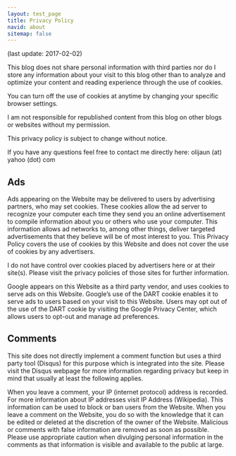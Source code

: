 ```yaml
---
layout: test_page
title: Privacy Policy
navid: about
sitemap: false
---
```


(last update: 2017-02-02)

This blog does not share personal information with third parties nor do I store any information about your visit to this blog other than to analyze and optimize 
your content and reading experience through the use of cookies.

You can turn off the use of cookies at anytime by changing your specific browser settings.

I am not responsible for republished content from this blog on other blogs or websites without my permission.

This privacy policy is subject to change without notice.

If you have any questions feel free to contact me directly here: olijaun (at) yahoo (dot) com

## Ads

Ads appearing on the Website may be delivered to users by advertising partners, who may set cookies. These cookies allow the ad server to recognize your computer each time they send you an online advertisement to compile information about you or others who use your computer. This information allows ad networks to, among other things, deliver targeted advertisements that they believe will be of most interest to you. This Privacy Policy covers the use of cookies by this Website and does not cover the use of cookies by any advertisers.

I do not have control over cookies placed by advertisers here or at their site(s). Please visit the privacy policies of those sites for further information.

Google appears on this Website as a third party vendor, and uses cookies to serve ads on this Website. Google’s use of the DART cookie enables it to serve ads to users based on your visit to this Website. Users may opt out of the use of the DART cookie by visiting the Google Privacy Center, which allows users to opt-out and manage ad preferences. 

## Comments

This site does not directly implement a comment function but uses a third party tool (Disqus) for this purpose which is integrated into the site. Please visit the Disqus webpage for more information regarding privacy but keep in mind that usually at least the following applies.

When you leave a comment, your IP (internet protocol) address is recorded. For more information about IP addresses visit IP Address (Wikipedia). 
This information can be used to block or ban users from the Website. 
When you leave a comment on the Website, you do so with the knowledge that it can be edited or deleted at the discretion of the owner of the Website. 
Malicious or comments with false information are removed as soon as possible. 
Please use appropriate caution when divulging personal information in the comments as that information is visible and available to the public at large.


